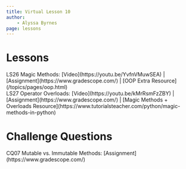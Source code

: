 ```yaml
---
title: Virtual Lesson 10
author:
    - Alyssa Byrnes
page: lessons
---
```


# Lessons
<div class="box link-page m-2 p-4">

<div class="plan Class"><span class="kind">LS26</span>
<span class="title">Magic Methods:</span>
[Video](https://youtu.be/YvfnVMuwSEA) | [Assignment](https://www.gradescope.com/) | [OOP Extra Resource](/topics/pages/oop.html)
</div>

<div class="plan Class"><span class="kind">LS27</span>
<span class="title">Operator Overloads:</span>
[Video](https://youtu.be/kMrRsmFzZBY) | [Assignment](https://www.gradescope.com/) | [Magic Methods + Overloads Resource](https://www.tutorialsteacher.com/python/magic-methods-in-python)
</div>

</div>

# Challenge Questions
<div class="box link-page m-2 p-4">

<div class="plan Class"><span class="kind">CQ07</span>
<span class="title">Mutable vs. Immutable Methods:</span>
[Assignment](https://www.gradescope.com/)
</div>

</div>

